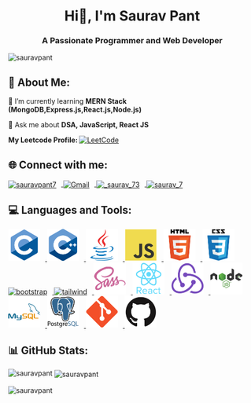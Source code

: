 <div align="center">
  <h1>Hi👋, I'm Saurav Pant</h1>
  <strong><h3>A Passionate Programmer and Web Developer</h3></strong>
</div>

<p align="left"> <img src="https://komarev.com/ghpvc/?username=sauravpant&label=Profile%20views&color=0e75b6&style=flat" alt="sauravpant" /> </p>

## 🌟 **About Me:**
🌱 I’m currently learning <strong>MERN Stack (MongoDB,Express.js,React.js,Node.js)</strong> 

💬 Ask me about <strong>DSA, JavaScript, React JS</strong> 

<strong> My Leetcode Profile: </strong>
<a href="https://leetcode.com/u/saurav_7/" target="_blank">
  <img src="https://raw.githubusercontent.com/rahuldkjain/github-profile-readme-generator/master/src/images/icons/Social/leet-code.svg" alt="LeetCode" height="40" width="40" />
</a>


## 🌐 **Connect with me:**
<p align="left">
  <a href="https://linkedin.com/in/sauravpant7" target="blank">
    <img align="center" src="https://upload.wikimedia.org/wikipedia/commons/8/81/LinkedIn_icon.svg" alt="sauravpant7" height="65" width="65" style="margin-right: 10px;"/>
  </a>
  <a href="https://mail.google.com/mail/?view=cm&fs=1&to=sauravpant777@gmail.com" target="blank">
    <img align="center" src="https://static.vecteezy.com/system/resources/previews/022/484/516/non_2x/google-mail-gmail-icon-logo-symbol-free-png.png" alt="Gmail" height="65" width="65" style="margin-right: 10px;"/>
  </a>
  <a href="https://instagram.com/_saurav_73" target="blank">
    <img align="center" src="https://raw.githubusercontent.com/rahuldkjain/github-profile-readme-generator/master/src/images/icons/Social/instagram.svg" alt="_saurav_73" height="65" width="65" style="margin-right: 10px;"/>
  </a>
  <a href="https://www.leetcode.com/saurav_7" target="blank">
    <img align="center" src="https://raw.githubusercontent.com/rahuldkjain/github-profile-readme-generator/master/src/images/icons/Social/leet-code.svg" alt="saurav_7" height="65" width="65" />
  </a>
</p>

## 💻 **Languages and Tools:**
<p align="left">
  <a href="https://www.cprogramming.com/" target="_blank" rel="noreferrer"> 
    <img src="https://raw.githubusercontent.com/devicons/devicon/master/icons/c/c-original.svg" alt="c" width="65" height="65" style="margin-right: 10px;"/> 
  </a>  
  <a href="https://www.w3schools.com/cpp/" target="_blank" rel="noreferrer"> 
    <img src="https://raw.githubusercontent.com/devicons/devicon/master/icons/cplusplus/cplusplus-original.svg" alt="cplusplus" width="65" height="65" style="margin-right: 10px;"/> 
  </a>  
  <a href="https://www.java.com" target="_blank" rel="noreferrer"> 
    <img src="https://raw.githubusercontent.com/devicons/devicon/master/icons/java/java-original.svg" alt="java" width="65" height="65" style="margin-right: 10px;"/> 
  </a>  
  <a href="https://developer.mozilla.org/en-US/docs/Web/JavaScript" target="_blank" rel="noreferrer"> 
    <img src="https://raw.githubusercontent.com/devicons/devicon/master/icons/javascript/javascript-original.svg" alt="javascript" width="65" height="65" style="margin-right: 10px;"/> 
  </a>  
  <a href="https://www.w3.org/html/" target="_blank" rel="noreferrer"> 
    <img src="https://raw.githubusercontent.com/devicons/devicon/master/icons/html5/html5-original-wordmark.svg" alt="html5" width="65" height="65" style="margin-right: 10px;"/> 
  </a>  
  <a href="https://www.w3schools.com/css/" target="_blank" rel="noreferrer"> 
    <img src="https://raw.githubusercontent.com/devicons/devicon/master/icons/css3/css3-original-wordmark.svg" alt="css3" width="65" height="65" style="margin-right: 10px;"/> 
  </a>  
  <a href="https://getbootstrap.com" target="_blank" rel="noreferrer"> 
    <img src="https://upload.wikimedia.org/wikipedia/commons/thumb/b/b2/Bootstrap_logo.svg/2560px-Bootstrap_logo.svg.png" alt="bootstrap" width="65" height="65" style="margin-right: 10px;"/> 
  </a>  
  <a href="https://tailwindcss.com/" target="_blank" rel="noreferrer"> 
    <img src="https://www.vectorlogo.zone/logos/tailwindcss/tailwindcss-icon.svg" alt="tailwind" width="65" height="65" style="margin-right: 10px;"/> 
  </a>  
  <a href="https://sass-lang.com" target="_blank" rel="noreferrer"> 
    <img src="https://raw.githubusercontent.com/devicons/devicon/master/icons/sass/sass-original.svg" alt="sass" width="65" height="65" style="margin-right: 10px;"/> 
  </a>  
  <a href="https://reactjs.org/" target="_blank" rel="noreferrer"> 
    <img src="https://raw.githubusercontent.com/devicons/devicon/master/icons/react/react-original-wordmark.svg" alt="react" width="65" height="65" style="margin-right: 10px;"/> 
  </a>  
  <a href="https://redux.js.org" target="_blank" rel="noreferrer"> 
    <img src="https://raw.githubusercontent.com/devicons/devicon/master/icons/redux/redux-original.svg" alt="redux" width="65" height="65" style="margin-right: 10px;"/> 
  </a>  
  <a href="https://nodejs.org" target="_blank" rel="noreferrer"> 
    <img src="https://raw.githubusercontent.com/devicons/devicon/master/icons/nodejs/nodejs-original-wordmark.svg" alt="nodejs" width="65" height="65" style="margin-right: 10px;"/> 
  </a>  
  <a href="https://www.mysql.com/" target="_blank" rel="noreferrer"> 
    <img src="https://raw.githubusercontent.com/devicons/devicon/master/icons/mysql/mysql-original-wordmark.svg" alt="mysql" width="65" height="65" style="margin-right: 10px;"/> 
  </a>  
  <a href="https://www.postgresql.org" target="_blank" rel="noreferrer"> 
    <img src="https://raw.githubusercontent.com/devicons/devicon/master/icons/postgresql/postgresql-original-wordmark.svg" alt="postgresql" width="65" height="65" style="margin-right: 10px;"/> 
  </a>  
  <a href="https://git-scm.com/" target="_blank" rel="noreferrer"> 
    <img src="https://raw.githubusercontent.com/devicons/devicon/master/icons/git/git-original.svg" alt="git" width="65" height="65" style="margin-right: 10px;"/> 
  </a>  
  <a href="https://github.com/" target="_blank" rel="noreferrer"> 
    <img src="https://raw.githubusercontent.com/devicons/devicon/master/icons/github/github-original.svg" alt="github" width="65" height="65" style="margin-right: 10px;"/> 
  </a>  
</p>

## 📊 **GitHub Stats:**
<p><img align="left" src="https://github-readme-stats.vercel.app/api/top-langs?username=sauravpant&show_icons=true&locale=en&layout=compact" alt="sauravpant" /></p>

<p>&nbsp;<img align="center" src="https://github-readme-stats.vercel.app/api?username=sauravpant&show_icons=true&locale=en" alt="sauravpant" /></p>

<p><img align="center" src="https://github-readme-streak-stats.herokuapp.com/?user=sauravpant&" alt="sauravpant" /></p>
